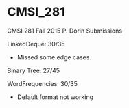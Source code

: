 # CMSI_281
CMSI 281 Fall 2015 P. Dorin Submissions

LinkedDeque: 30/35
  * Missed some edge cases.

Binary Tree: 27/45

WordFrequencies: 30/35
 * Default format not working
